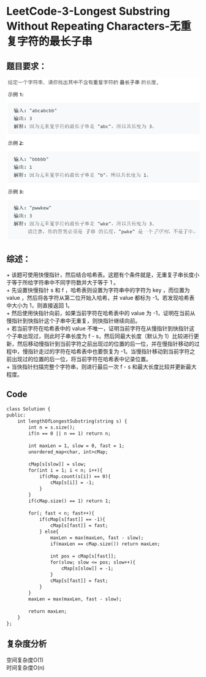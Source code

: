 # LeetCode-3-Longest Substring Without Repeating Characters-无重复字符的最长子串

## 题目要求：
![avatar](https://github.com/JakeChanFangZiyuan20/MyLeetCode/blob/master/img/3.png)

## 综述：  
\+ 该题可使用快慢指针，然后结合哈希表。这题有个条件就是，无重复子串长度小于等于所给字符串中不同字符数并大于等于 1 。  
\+ 先设置快慢指针 s 和 f ，哈希表则设置为字符串中的字符为 key ，而位置为 value ，然后将各字符从第二位开始入哈希，并 value 都标为 -1。若发现哈希表中大小为 1，则直接返回 1。  
\+ 然后使用快指针向前，如果当前字符在哈希表中的 value 为 -1，证明在当前从慢指针到快指针这个子串中无重复，则快指针继续向前。  
\+ 若当前字符在哈希表中的 value 不唯一，证明当前字符在从慢指针到快指针这个子串出现过，则此时子串长度为 f - s，然后同最大长度（默认为 1）比较进行更新，然后移动慢指针到当前字符之前出现过的位置的后一位，并在慢指针移动的过程中，慢指针走过的字符在哈希表中也要恢复为 -1。当慢指针移动到当前字符之前出现过的位置的后一位，将当前字符在哈希表中记录位置。  
\+ 当快指针扫描完整个字符串，则进行最后一次 f - s 和最大长度比较并更新最大程度。  


## Code
```
class Solution {
public:
    int lengthOfLongestSubstring(string s) {
        int n = s.size();
        if(n == 0 || n == 1) return n;

        int maxLen = 1, slow = 0, fast = 1;
        unordered_map<char, int>cMap;

        cMap[s[slow]] = slow;
        for(int i = 1; i < n; i++){
            if(cMap.count(s[i]) == 0){
                cMap[s[i]] = -1;
            }
        }
        if(cMap.size() == 1) return 1;

        for(; fast < n; fast++){
            if(cMap[s[fast]] == -1){
                cMap[s[fast]] = fast;
            } else{
                maxLen = max(maxLen, fast - slow);
                if(maxLen == cMap.size()) return maxLen;

                int pos = cMap[s[fast]];
                for(slow; slow <= pos; slow++){
                    cMap[s[slow]] = -1;
                }
                cMap[s[fast]] = fast;
            }
        }
        maxLen = max(maxLen, fast - slow);

        return maxLen;
    }
};
```


## 复杂度分析
空间复杂度O(1)  
时间复杂度O(n)

